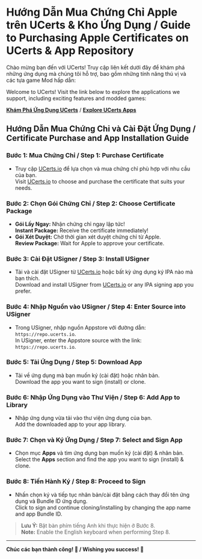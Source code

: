 # Hướng Dẫn Mua Chứng Chỉ Apple trên UCerts & Kho Ứng Dụng / Guide to Purchasing Apple Certificates on UCerts & App Repository

Chào mừng bạn đến với UCerts! Truy cập liên kết dưới đây để khám phá những ứng dụng mà chúng tôi hỗ trợ, bao gồm những tính năng thú vị và các tựa game Mod hấp dẫn:

Welcome to UCerts! Visit the link below to explore the applications we support, including exciting features and modded games:

[**Khám Phá Ứng Dụng UCerts**](https://ucerts.github.io/apps/) / [**Explore UCerts Apps**](https://ucerts.github.io/apps/)

## Hướng Dẫn Mua Chứng Chỉ và Cài Đặt Ứng Dụng / Certificate Purchase and App Installation Guide

### Bước 1: Mua Chứng Chỉ / Step 1: Purchase Certificate
- Truy cập [UCerts.io](https://ucerts.io) để lựa chọn và mua chứng chỉ phù hợp với nhu cầu của bạn.  
  Visit [UCerts.io](https://ucerts.io) to choose and purchase the certificate that suits your needs.

### Bước 2: Chọn Gói Chứng Chỉ / Step 2: Choose Certificate Package
- **Gói Lấy Ngay:** Nhận chứng chỉ ngay lập tức!  
  **Instant Package:** Receive the certificate immediately!
- **Gói Xét Duyệt:** Chờ thời gian xét duyệt chứng chỉ từ Apple.  
  **Review Package:** Wait for Apple to approve your certificate.

### Bước 3: Cài Đặt USigner / Step 3: Install USigner
- Tải và cài đặt USigner từ [UCerts.io](https://ucerts.io) hoặc bất kỳ ứng dụng ký IPA nào mà bạn thích.  
  Download and install USigner from [UCerts.io](https://ucerts.io) or any IPA signing app you prefer.

### Bước 4: Nhập Nguồn vào USigner / Step 4: Enter Source into USigner
- Trong USigner, nhập nguồn Appstore với đường dẫn: `https://repo.ucerts.io`.  
  In USigner, enter the Appstore source with the link: `https://repo.ucerts.io`.

### Bước 5: Tải Ứng Dụng / Step 5: Download App
- Tải về ứng dụng mà bạn muốn ký (cài đặt) hoặc nhân bản.  
  Download the app you want to sign (install) or clone.

### Bước 6: Nhập Ứng Dụng vào Thư Viện / Step 6: Add App to Library
- Nhập ứng dụng vừa tải vào thư viện ứng dụng của bạn.  
  Add the downloaded app to your app library.

### Bước 7: Chọn và Ký Ứng Dụng / Step 7: Select and Sign App
- Chọn mục **Apps** và tìm ứng dụng bạn muốn ký (cài đặt) & nhân bản.  
  Select the **Apps** section and find the app you want to sign (install) & clone.

### Bước 8: Tiến Hành Ký / Step 8: Proceed to Sign
- Nhấn chọn ký và tiếp tục nhân bản/cài đặt bằng cách thay đổi tên ứng dụng và Bundle ID ứng dụng.  
  Click to sign and continue cloning/installing by changing the app name and app Bundle ID.

> **Lưu Ý:** Bật bàn phím tiếng Anh khi thực hiện ở Bước 8.  
> **Note:** Enable the English keyboard when performing Step 8.

---

**Chúc các bạn thành công! 🎉 / Wishing you success! 🎉**
